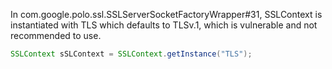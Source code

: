 In com.google.polo.ssl.SSLServerSocketFactoryWrapper#31, SSLContext is instantiated with TLS which defaults to TLSv.1, which is vulnerable and not recommended to use.

```java
SSLContext sSLContext = SSLContext.getInstance("TLS");
 ```